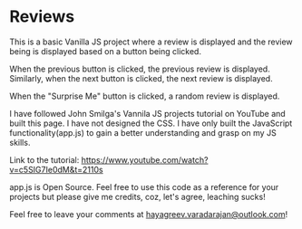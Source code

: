 # Reviews

This is a basic Vanilla JS project where a review is displayed and the review being is displayed based on a button being clicked.

When the previous button is clicked, the previous review is displayed. Similarly, when the next button is clicked, the next review is displayed.

When the "Surprise Me" button is clicked, a random review is displayed.

I have followed John Smilga's Vannila JS projects tutorial on YouTube and built this page. I have not designed the CSS. I have only built the JavaScript functionality(app.js) to gain a better understanding and grasp on my JS skills.

Link to the tutorial: https://www.youtube.com/watch?v=c5SIG7Ie0dM&t=2110s

app.js is Open Source. Feel free to use this code as a reference for your projects but please give me credits, coz, let's agree, leaching sucks!

Feel free to leave your comments at hayagreev.varadarajan@outlook.com!